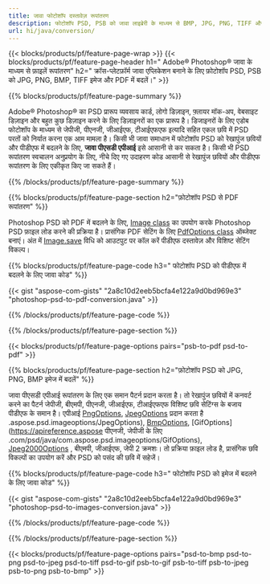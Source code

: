 ```yaml
---
title: जावा फोटोशॉप दस्तावेज़ रूपांतरण
description: फोटोशॉप PSD, PSB को जावा लाइब्रेरी के माध्यम से BMP, JPG, PNG, TIFF और PDF सहित छवियों में बदलें।
url: hi/java/conversion/
---
```


{{< blocks/products/pf/feature-page-wrap >}}
{{< blocks/products/pf/feature-page-header h1=" Adobe® Photoshop® जावा के माध्यम से फ़ाइलें रूपांतरण" h2=" क्रॉस-प्लेटफ़ॉर्म जावा एप्लिकेशन बनाने के लिए फ़ोटोशॉप PSD, PSB को JPG, PNG, BMP, TIFF इमेज और PDF में बदलें।" >}}

{{% blocks/products/pf/feature-page-summary %}}

Adobe® Photoshop® का PSD प्रारूप व्यवसाय कार्ड, लोगो डिज़ाइन, फ़्लायर मॉक-अप, वेबसाइट डिज़ाइन और बहुत कुछ डिज़ाइन करने के लिए डिज़ाइनरों का एक प्रारूप है। डिजाइनरों के लिए एडोब फोटोशॉप के माध्यम से जेपीजी, पीएनजी, जीआईएफ, टीआईएफएफ इत्यादि सहित एकल छवि में PSD परतों को निर्यात करना एक आम मामला है। किसी भी जावा समाधान में फोटोशॉप PSD को रेखापुंज छवियों और पीडीएफ में बदलने के लिए, **जावा पीएसडी एपीआई** इसे आसानी से कर सकता है। किसी भी PSD रूपांतरण स्वचालन अनुप्रयोग के लिए, नीचे दिए गए उदाहरण कोड आसानी से रेखापुंज छवियों और पीडीएफ रूपांतरण के लिए एकीकृत किए जा सकते हैं।

{{% /blocks/products/pf/feature-page-summary  %}}

{{% blocks/products/pf/feature-page-section  h2="फ़ोटोशॉप PSD से PDF रूपांतरण" %}}

Photoshop PSD को PDF में बदलने के लिए, [Image class](https://apireference.aspose.com/psd/java/com.aspose.psd/Image) का उपयोग करके Photoshop PSD फ़ाइल लोड करने की प्रक्रिया है। प्रासंगिक PDF सेटिंग के लिए [PdfOptions class](https://apireference.aspose.com/psd/java/com.aspose.psd.imageoptions/PdfOptions) ऑब्जेक्ट बनाएं। अंत में [Image.save](https://apireference.aspose.com/psd/java/com.aspose.psd/Image#save-java.lang.String-com.aspose.psd.ImageOptionsBase-) विधि को आउटपुट पर कॉल करें पीडीएफ दस्तावेज़ और विशिष्ट सेटिंग विकल्प।

{{% blocks/products/pf/feature-page-code h3=" फोटोशॉप PSD को पीडीएफ में बदलने के लिए जावा कोड" %}}

{{< gist "aspose-com-gists" "2a8c10d2eeb5bcfa4e122a9d0bd969e3" "photoshop-psd-to-pdf-conversion.java" >}}

{{% /blocks/products/pf/feature-page-code  %}}

{{% /blocks/products/pf/feature-page-section %}}

{{< blocks/products/pf/feature-page-options pairs="psb-to-pdf psd-to-pdf" >}}

{{% blocks/products/pf/feature-page-section  h2="फ़ोटोशॉप PSD को JPG, PNG, BMP इमेज में बदलें" %}}

जावा पीएसडी एपीआई रूपांतरण के लिए एक समान पैटर्न प्रदान करता है। तो रेखापुंज छवियों में कनवर्ट करने का पैटर्न जेपीजी, बीएमपी, पीएनजी, जीआईएफ, टीआईएफएफ विशिष्ट छवि सेटिंग्स के बजाय पीडीएफ के समान है। एपीआई [PngOptions](https://apireference.aspose.com/psd/java/com.aspose.psd.imageoptions/PngOptions), [JpegOptions](https://apireference.aspose.com/psd/java/com) प्रदान करता है .aspose.psd.imageoptions/JpegOptions), [BmpOptions](https://apireference.aspose.com/psd/java/com.aspose.psd.imageoptions/BmpOptions), [GifOptions](https://apireference.aspose पीएनजी, जेपीजी के लिए .com/psd/java/com.aspose.psd.imageoptions/GifOptions), [Jpeg2000Options](https://apireference.aspose.com/psd/java/com.aspose.psd.imageoptions/Jpeg2000Options) , बीएमपी, जीआईएफ, जेपी 2 क्रमशः। तो प्रक्रिया फ़ाइल लोड है, प्रासंगिक छवि विकल्पों का उपयोग करें और PSD को पसंद की छवि में सहेजें।

{{% blocks/products/pf/feature-page-code h3=" फोटोशॉप PSD को इमेज में बदलने के लिए जावा कोड" %}}

{{< gist "aspose-com-gists" "2a8c10d2eeb5bcfa4e122a9d0bd969e3" "photoshop-psd-to-images-conversion.java" >}}

{{% /blocks/products/pf/feature-page-code  %}}

{{% /blocks/products/pf/feature-page-section %}}

{{< blocks/products/pf/feature-page-options pairs="psd-to-bmp psd-to-png psd-to-jpeg psd-to-tiff psd-to-gif psb-to-gif psb-to-tiff psb-to-jpeg psb-to-png psb-to-bmp" >}}
